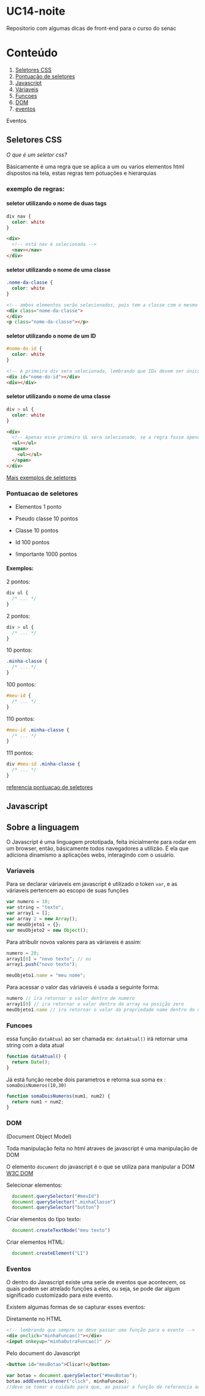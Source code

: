 # UC14-noite
Repositorio com algumas dicas de front-end para o curso do senac

# Conteúdo
1. [Seletores CSS](#seletores-css)
2. [Pontuação de seletores](#pontuacao-de-seletores)
3. [Javascript](#javascript)
4. [Váriaveis](#variaveis)
5. [Funcoes](#funcoes)
6. [DOM](#dom)
7. [eventos](#eventos)

Eventos
## Seletores CSS

*O que é um seletor css?*

Básicamente é uma regra que se aplica a um ou varios elementos html dispostos na tela, estas regras tem potuações e hierarquias

### exemplo de regras:

#### seletor utilizando o nome de duas tags
```css
div nav {
  color: white
}
```

```html
<div>
  <!-- está nav é selecionada -->
  <nav></nav>
</div>
```

#### seletor utilizando o nome de uma classe
```css
.nome-da-classe {
  color: white
}
```

```html
<!-- ambos elementos serão selecionados, pois tem a classe com o mesmo nome -->
<div class="nome-da-classe"> 
</div>
<p class="nome-da-classe"></p>
```

#### seletor utilizando o nome de um ID
```css
#nome-do-id {
  color: white
}
```

```html
<!-- A primeira div sera selecionada, lembrando que IDs devem ser únicos na página -->
<div id="nome-do-id"></div>
<div></div>
```

#### seletor utilizando o nome de uma classe
```css
div > ul {
  color: white
}
```

```html
<div>
  <!-- Apenas esse primeiro UL sera selecionado, se a regra fosse apenas "div ul" ambos uls seriam selecionados -->
  <ul></ul>
  <span>
    <ul></ul>
  </span>
</div>

```

[Mais exemplos de seletores](https://code.tutsplus.com/pt/tutorials/the-30-css-selectors-you-must-memorize--net-16048)


### Pontuacao de seletores

* Elementos 1 ponto

* Pseudo classe 10 pontos

* Classe 10 pontos

* Id 100 pontos

* !importante 1000 pontos

#### Exemplos:
2 pontos:
```css
div ul {
  /* ... */
}
```

2 pontos:
```css
div > ul {
  /* ... */
}
```

10 pontos:
```css
.minha-classe {
  /* ... */
}
```

100 pontos:
```css
#meu-id {
  /* ... */
}
```

110 pontos:
```css
#meu-id .minha-classe {
  /* ... */
}
```

111 pontos:
```css
div #meu-id .minha-classe {
  /* ... */
}
```

[referencia pontuacao de seletores](https://tableless.com.br/pontuacao-especificidade-css/)

## Javascript

## Sobre a linguagem

O Javascript é uma linguagem prototipada, feita inicialmente para rodar em um browser, então, básicamente todos navegadores a utilizão.
É ela que adiciona dinamismo a aplicações webs, interagindo com o usuário.

### Variaveis

Para se declarar váriaveis em javascript é utilizado o token `var`, e as váriaveis pertencem ao escopo de suas funções
```javascript
var numero = 10;
var string = "texto";
var array1 = [];
var array 2 = new Array();
var meuObjeto1 = {};
var meuObjeto2 = new Object();
```

Para atribulir novos valores para as váriaveis é assim:

```javascript
numero = 20;
array1[0] = "novo texto"; // ou
array1.push("novo texto");

meuObjeto1.name = "meu nome";
```

Para acessar o valor das váriaveis é usada a seguinte forma:
```javascript
numero // ira retornar o valor dentro de numero
array1[0] // ira retornar o valor dentro do array na posição zero
meuObjeto1.name // ira retornar o valor da propriedade name dentro do meu objeto
```

### Funcoes

essa função `dataAtual` ao ser chamada ex: `dataAtual()` irá retornar uma string com a data atual
```javascript
function dataAtual() {
  return Date();
}
```

Já está função recebe dois parametros e retorna sua soma ex : `somaDoisNumeros(10,30)`
```javascript
function somaDoisNumeros(num1, num2) {
  return num1 + num2;
}
```

### DOM
(Document Object Model)

Toda manipulação feita no html atraves de javascript é uma manipulação de DOM

O elemento `document` do javascript é o que se utiliza para manipular a DOM
[W3C DOM](https://www.w3schools.com/jsref/dom_obj_document.asp)

Selecionar elementos:
```javascript
  document.querySelector("#meuId")
  document.querySelector(".minhaClasse")
  document.querySelector("button")
```

Criar elementos do tipo texto:
```javascript
  document.createTextNode("meu texto")
```

Criar elementos HTML:
```javascript
  document.createElement("LI")
```


### Eventos

O dentro do Javascript existe uma serie de eventos que acontecem, os quais podem ser atrelado funções a eles, ou seja, se pode dar algum significado customizado para este evento.

Existem algumas formas de se capturar esses eventos:

Diretamente no HTML
```html
<!-- lembrando que sempre se deve passar uma função para o evento -->
<div onclick="minhaFuncao()"></div>
<input onkeyup="minhaOutraFuncao()" />
```

Pelo document do Javascript

```html
<button id="meuBotao">Clicar!</button>
```

```javascript
var botao = document.querySelector("#meuBotao");
botao.addEventListener("click", minhaFuncao);
//deve se tomar o cuidado para que, ao passar a função de referencia ao addEventListener, ela não tenha as ()
```
